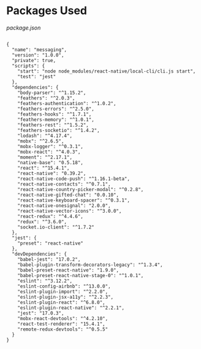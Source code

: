 # Packages Used

_package.json_

<pre class="line-numbers"><code class="language-json">
{
  "name": "messaging",
  "version": "1.0.0",
  "private": true,
  "scripts": {
    "start": "node node_modules/react-native/local-cli/cli.js start",
    "test": "jest"
  },
  "dependencies": {
    "body-parser": "^1.15.2",
    "feathers": "^2.0.3",
    "feathers-authentication": "^1.0.2",
    "feathers-errors": "^2.5.0",
    "feathers-hooks": "^1.7.1",
    "feathers-memory": "^1.0.1",
    "feathers-rest": "^1.5.2",
    "feathers-socketio": "^1.4.2",
    "lodash": "^4.17.4",
    "mobx": "^2.6.5",
    "mobx-logger": "^0.3.1",
    "mobx-react": "^4.0.3",
    "moment": "^2.17.1",
    "native-base": "0.5.18",
    "react": "^15.4.1",
    "react-native": "0.39.2",
    "react-native-code-push": "^1.16.1-beta",
    "react-native-contacts": "^0.7.1",
    "react-native-country-picker-modal": "^0.2.8",
    "react-native-gifted-chat": "0.0.10",
    "react-native-keyboard-spacer": "^0.3.1",
    "react-native-onesignal": "2.0.0",
    "react-native-vector-icons": "^3.0.0",
    "react-redux": "^4.4.6",
    "redux": "^3.6.0",
    "socket.io-client": "^1.7.2"
  },
  "jest": {
    "preset": "react-native"
  },
  "devDependencies": {
    "babel-jest": "17.0.2",
    "babel-plugin-transform-decorators-legacy": "^1.3.4",
    "babel-preset-react-native": "1.9.0",
    "babel-preset-react-native-stage-0": "^1.0.1",
    "eslint": "^3.12.2",
    "eslint-config-airbnb": "^13.0.0",
    "eslint-plugin-import": "^2.2.0",
    "eslint-plugin-jsx-a11y": "^2.2.3",
    "eslint-plugin-react": "^6.8.0",
    "eslint-plugin-react-native": "^2.2.1",
    "jest": "17.0.3",
    "mobx-react-devtools": "^4.2.10",
    "react-test-renderer": "15.4.1",
    "remote-redux-devtools": "^0.5.5"
  }
}</code></pre>
